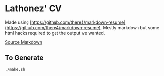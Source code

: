 # Lathonez' CV

Made using [https://github.com/there4/markdown-resume](https://github.com/there4/markdown-resume). Mostly markdown but some html hacks required to get the output we wanted.

[Source Markdown](https://github.com/lathonez/cv/cv.md)

## To Generate

```bash
./make.sh
```

